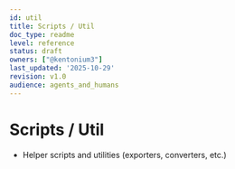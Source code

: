 ```yaml
---
id: util
title: Scripts / Util
doc_type: readme
level: reference
status: draft
owners: ["@kentonium3"]
last_updated: '2025-10-29'
revision: v1.0
audience: agents_and_humans
---
```


# Scripts / Util
- Helper scripts and utilities (exporters, converters, etc.)
